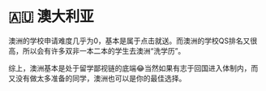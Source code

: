 # 🇦🇺 澳大利亚

澳洲的学校申请难度几乎为0，基本是属于点击就送。而澳洲的学校QS排名又很高，所以会有许多双非一本二本的学生去澳洲“洗学历”。

综上，澳洲基本是处于留学鄙视链的底端:joy:当然如果有志于回国进入体制内，而又没有做太多准备的同学，澳洲也可以是你的最佳选择。
